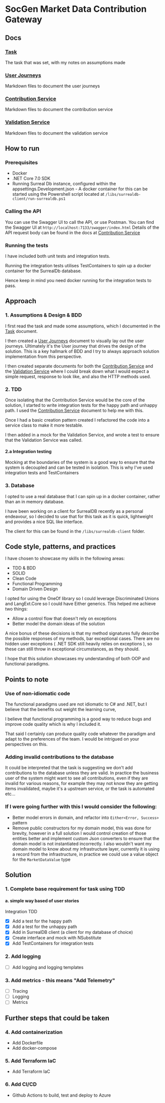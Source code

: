 # SocGen Market Data Contribution Gateway

## Docs
### [Task](./Task.md)
The task that was set, with my notes on assumptions made

### [User Journeys](./UserJourneys.md)
Markdown files to document the user journeys

### [Contribution Service](./ContributionService.md)
Markdown files to document the contribution service

### [Validation Service](./ValidationService.md)
Markdown files to document the validation service

## How to run
### Prerequisites
- Docker
- .NET Core 7.0 SDK
- Running Surreal Db instance, configured within the appsettings.Development.json - A docker container for this can be started using the Powershell script located at `/libs/surrealdb-client/run-surrealdb.ps1`

### Calling the API
You can use the Swagger UI to call the API, or use Postman.
You can find the Swagger UI at `http://localhost:7133/swagger/index.html`
Details of the API request body can be found in the docs at [Contribution Service](./ContributionService.md)

### Running the tests
I have included both unit tests and integration tests.

Running the integration tests utilises TestContainers to spin up a docker container for the SurrealDb database.

Hence keep in mind you need docker running for the integration tests to pass.

## Approach

### 1. Assumptions & Design & BDD
I first read the task and made some assumptions, which I documented in the [Task](./Task.md) document.

I then created a [User Journeys](./UserJourneys.md) document to visually lay out the user journeys. 
Ultimately it's the User journey that drives the design of the solution. This is a key hallmark of BDD and I try to always approach solution implementation from this perspective.

I then created separate documents for both the [Contribution Service](./ContributionService.md) and the [Validation Service](./ValidationService.md) where I could break down what I would expect a simple request, response to look like, and also the HTTP methods used. 

### 2. TDD
Once isolating that the Contribution Service would be the core of the solution, I started to write integration tests for the happy path and unhappy path. I used the [Contribution Service](./ContributionService.md) document to help me with this.

Once I had a basic creation pattern created I refactored the code into a service class to make it more testable.

I then added in a mock for the Validation Service, and wrote a test to ensure that the Validation Service was called.

#### 2.a Integration testing
Mocking at the boundaries of the system is a good way to ensure that the system is decoupled and can be tested in isolation.
This is why I've used integration tests and TestContainers 

### 3. Database
I opted to use a real database that I can spin up in a docker container, rather than an in memory database.

I have been working on a client for SurrealDB recently as a personal endeavour, so I decided to use that for this task as it is quick, lightweight and provides a nice SQL like interface.

The client for this can be found in the `/libs/surrealdb-client` folder.

## Code style, patterns, and practices
I have chosen to showcase my skills in the following areas:
- TDD & BDD
- SOLID
- Clean Code
- Functional Programming
- Domain Driven Design

I opted for using the OneOf library so I could leverage Discriminated Unions and LangExt.Core so I could have Either generics. This helped me achieve two things:
- Allow a control flow that doesn't rely on exceptions
- Better model the domain ideas of the solution

A nice bonus of these decisions is that my method signatures fully describe the possible responses of my methods, bar exceptional cases. 
There are no hidden user exceptions ( .NET SDK still heavily relies on exceptions ), so these can still throw in exceptional circumstances, as they should.

I hope that this solution showcases my understanding of both OOP and functional paradigms.

## Points to note

### Use of non-idiomatic code
The functional paradigms used are not idiomatic to C# and .NET, but I believe that the benefits out weight the learning curve,

I believe that functional programming is a good way to reduce bugs and improve code quality which is why I included it. 

That said I certainly can produce quality code whatever the paradigm and adapt to the preferences of the team. 
I would be intrigued on your perspectives on this.

### Adding invalid contributions to the database
It could be interpreted that the task is suggesting we don't add contributions to the database unless they are valid.
In practice the business user of the system might want to see all contributions, even if they are invalid for various reasons, for example they may not know they are getting items invalidated, maybe it's a upstream service, or the task is automated etc...

### If I were going further with this I would consider the following:
- Better model errors in domain, and refactor into `Either<Error, Success>` pattern
- Remove public constructors for my domain model, this was done for brevity, however in a full solution I would control creation of those entities better and implement custom Json converters to ensure that the domain model is not instantiated incorrectly.
I also wouldn't want my domain model to know about my infrastructure layer, currently it is using a record from the infrastructure, in practice we could use a value object for the `MarketDataValue` type

## Solution

### 1. Complete base requirement for task using TDD 
#### a. simple way based of user stories
Integration TDD
- [x] Add a test for the happy path
- [x] Add a test for the unhappy path
- [x] Add in SurrealDB client (a client for my database of choice)
- [x] Create interface and mock with NSubstitute
- [x] Add TestContainers for integration tests

### 2. Add logging
- [ ] Add logging and logging templates

### 3. Add metrics - this means "Add Telemetry"
- [ ] Tracing
- [ ] Logging 
- [ ] Metrics

## Further steps that could be taken

### 4. Add containerization
- Add Dockerfile
- Add docker-compose

### 5. Add Terraform IaC
- Add Terraform IaC
 
### 6. Add CI/CD
- Github Actions to build, test and deploy to Azure
